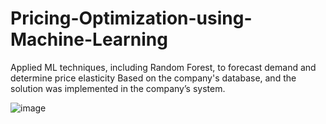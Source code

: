 # Pricing-Optimization-using-Machine-Learning
Applied ML techniques, including Random Forest, to forecast demand and determine price elasticity Based on the company's database, and the solution was implemented in the company’s system.

![image](https://github.com/user-attachments/assets/dd792e64-556f-4435-b7e5-57289e52c1e3)
